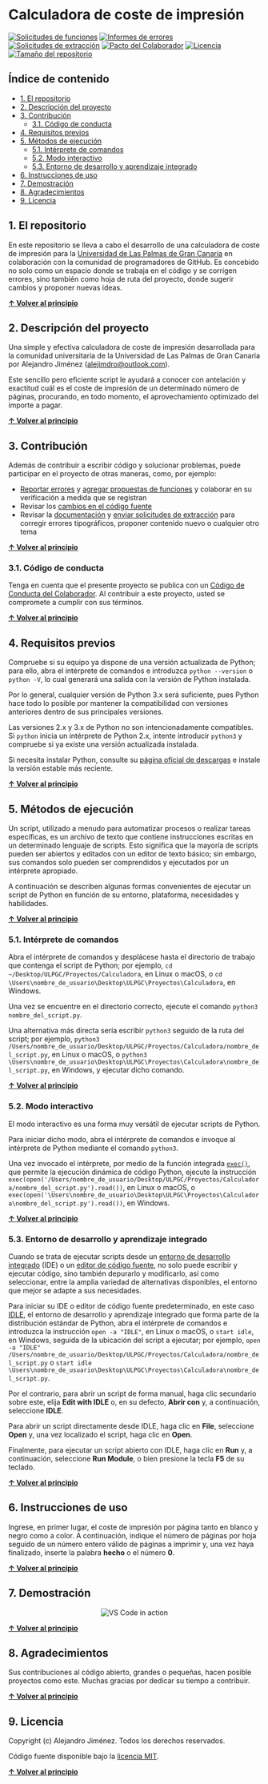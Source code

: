 # Calculadora de coste de impresión
[![Solicitudes de funciones](https://img.shields.io/github/issues-raw/alejimdro/tests/enhancement?color=yellow&label=Solicitudes%20de%20funciones%20abiertas)](https://github.com/alejimdro/tests/issues?utf8=✓&q=is%3Aissue+is%3Aopen+label%3Aenhancement+sort%3Areactions-%2B1-desc+)
[![Informes de errores](https://img.shields.io/github/issues-raw/alejimdro/tests/bug?color=yellow&label=Informes%20de%20errores%20abiertos)](https://github.com/alejimdro/tests/issues?utf8=✓&q=is%3Aissue+is%3Aopen+label%3Abug+)
[![Solicitudes de extracción](https://img.shields.io/github/issues-pr-raw/alejimdro/tests?color=yellow&label=Solicitudes%20de%20extracci%C3%B3n%20abiertas)](https://github.com/alejimdro/tests/pulls?utf8=✓&q=is%3Apr+is%3Aopen+)
[![Pacto del Colaborador](https://img.shields.io/badge/Pacto%20del%20Colaborador-2.0-4baaaa.svg)](./CODE_OF_CONDUCT.md)
[![Licencia](https://img.shields.io/github/license/alejimdro/tests?label=Licencia)](./LICENSE)
[![Tamaño del repositorio](https://img.shields.io/github/repo-size/alejimdro/tests?label=Tama%C3%B1o%20del%20repositorio)](https://github.com/alejimdro/tests)

## Índice de contenido

* [1. El repositorio](#1-el-repositorio)
* [2. Descripción del proyecto](#2-descripción-del-proyecto)
* [3. Contribución](#3-contribución)
  - [3.1. Código de conducta](#31-código-de-conducta)
* [4. Requisitos previos](#4-requisitos-previos)
* [5. Métodos de ejecución](#5-métodos-de-ejecución)
  - [5.1. Intérprete de comandos](#51-intérprete-de-comandos)
  - [5.2. Modo interactivo](#52-modo-interactivo)
  - [5.3. Entorno de desarrollo y aprendizaje integrado](#53-entorno-de-desarrollo-y-aprendizaje-integrado)
* [6. Instrucciones de uso](#6-instrucciones-de-uso)
* [7. Demostración](#7-demostración)
* [8. Agradecimientos](#8-agradecimientos)
* [9. Licencia](#9-licencia)

## 1. El repositorio

En este repositorio se lleva a cabo el desarrollo de una calculadora de coste de impresión para la [Universidad de Las Palmas de Gran Canaria](https://www.ulpgc.es) en colaboración con la comunidad de programadores de GitHub. Es concebido no solo como un espacio donde se trabaja en el código y se corrigen errores, sino también como hoja de ruta del proyecto, donde sugerir cambios y proponer nuevas ideas.

**[↑ Volver al principio](#índice-de-contenido)**

## 2. Descripción del proyecto

Una simple y efectiva calculadora de coste de impresión desarrollada para la comunidad universitaria de la Universidad de Las Palmas de Gran Canaria por Alejandro Jiménez ([alejimdro@outlook.com](mailto:alejimdro@outlook.com)).

Este sencillo pero eficiente script le ayudará a conocer con antelación y exactitud cuál es el coste de impresión de un determinado número de páginas, procurando, en todo momento, el aprovechamiento optimizado del importe a pagar.

**[↑ Volver al principio](#índice-de-contenido)**

## 3. Contribución

Además de contribuir a escribir código y solucionar problemas, puede participar en el proyecto de otras maneras, como, por ejemplo:

* [Reportar errores](https://github.com/microsoft/vscode/issues) y [agregar propuestas de funciones](https://github.com/microsoft/vscode/issues) y colaborar en su verificación a medida que se registran
* Revisar los [cambios en el código fuente](https://github.com/microsoft/vscode/pulls)
* Revisar la [documentación](https://github.com/microsoft/vscode-docs) y [enviar solicitudes de extracción](https://github.com/microsoft/vscode/pulls) para corregir errores tipográficos, proponer contenido nuevo o cualquier otro tema

**[↑ Volver al principio](#índice-de-contenido)**

### 3.1. Código de conducta

Tenga en cuenta que el presente proyecto se publica con un [Código de Conducta del Colaborador](./CODE_OF_CONDUCT.md). Al contribuir a este proyecto, usted se compromete a cumplir con sus términos.

**[↑ Volver al principio](#índice-de-contenido)**

## 4. Requisitos previos

Compruebe si su equipo ya dispone de una versión actualizada de Python; para ello, abra el intérprete de comandos e introduzca `python --version` o `python -V`, lo cual generará una salida con la versión de Python instalada.

Por lo general, cualquier versión de Python 3.x será suficiente, pues Python hace todo lo posible por mantener la compatibilidad con versiones anteriores dentro de sus principales versiones.

Las versiones 2.x y 3.x de Python no son intencionadamente compatibles. Si `python` inicia un intérprete de Python 2.x, intente introducir `python3` y compruebe si ya existe una versión actualizada instalada.

Si necesita instalar Python, consulte su [página oficial de descargas](https://www.python.org/downloads/) e instale la versión estable más reciente.

**[↑ Volver al principio](#índice-de-contenido)**

## 5. Métodos de ejecución

Un script, utilizado a menudo para automatizar procesos o realizar tareas específicas, es un archivo de texto que contiene instrucciones escritas en un determinado lenguaje de scripts. Esto significa que la mayoría de scripts pueden ser abiertos y editados con un editor de texto básico; sin embargo, sus comandos solo pueden ser comprendidos y ejecutados por un intérprete apropiado.

A continuación se describen algunas formas convenientes de ejecutar un script de Python en función de su entorno, plataforma, necesidades y habilidades.

**[↑ Volver al principio](#índice-de-contenido)**

### 5.1. Intérprete de comandos

Abra el intérprete de comandos y desplácese hasta el directorio de trabajo que contenga el script de Python; por ejemplo, `cd ~/Desktop/ULPGC/Proyectos/Calculadora`, en Linux o macOS, o `cd \Users\nombre_de_usuario\Desktop\ULPGC\Proyectos\Calculadora`, en Windows.

Una vez se encuentre en el directorio correcto, ejecute el comando `python3 nombre_del_script.py`.

Una alternativa más directa sería escribir `python3` seguido de la ruta del script; por ejemplo, `python3 /Users/nombre_de_usuario/Desktop/ULPGC/Proyectos/Calculadora/nombre_del_script.py`, en Linux o macOS, o `python3 \Users\nombre_de_usuario\Desktop\ULPGC\Proyectos\Calculadora\nombre_del_script.py`, en Windows, y ejecutar dicho comando.

**[↑ Volver al principio](#índice-de-contenido)**

### 5.2. Modo interactivo

El modo interactivo es una forma muy versátil de ejecutar scripts de Python.

Para iniciar dicho modo, abra el intérprete de comandos e invoque al intérprete de Python mediante el comando `python3`.

Una vez invocado el intérprete, por medio de la función integrada [`exec()`](https://docs.python.org/es/3/library/functions.html#exec), que permite la ejecución dinámica de código Python, ejecute la instrucción `exec(open('/Users/nombre_de_usuario/Desktop/ULPGC/Proyectos/Calculadora/nombre_del_script.py').read())`, en Linux o macOS, o `exec(open('\Users\nombre_de_usuario\Desktop\ULPGC\Proyectos\Calculadora\nombre_del_script.py').read())`, en Windows.

**[↑ Volver al principio](#índice-de-contenido)**

### 5.3. Entorno de desarrollo y aprendizaje integrado

Cuando se trata de ejecutar scripts desde un [entorno de desarrollo integrado](https://es.wikipedia.org/wiki/Entorno_de_desarrollo_integrado) (IDE) o un [editor de código fuente](https://es.wikipedia.org/wiki/Editor_de_código_fuente), no solo puede escribir y ejecutar código, sino también depurarlo y modificarlo, así como seleccionar, entre la amplia variedad de alternativas disponibles, el entorno que mejor se adapte a sus necesidades.

Para iniciar su IDE o editor de código fuente predeterminado, en este caso [IDLE](https://docs.python.org/es/3/library/idle.html), el entorno de desarrollo y aprendizaje integrado que forma parte de la distribución estándar de Python, abra el intérprete de comandos e introduzca la instrucción `open -a "IDLE"`, en Linux o macOS, o `start idle`, en Windows, seguida de la ubicación del script a ejecutar; por ejemplo, `open -a "IDLE" /Users/nombre_de_usuario/Desktop/ULPGC/Proyectos/Calculadora/nombre_del_script.py` o `start idle \Users\nombre_de_usuario\Desktop\ULPGC\Proyectos\Calculadora\nombre_del_script.py`.

Por el contrario, para abrir un script de forma manual, haga clic secundario sobre este, elija **Edit with IDLE** o, en su defecto, **Abrir con** y, a continuación, seleccione **IDLE**.

Para abrir un script directamente desde IDLE, haga clic en **File**, seleccione **Open** y, una vez localizado el script, haga clic en **Open**.

Finalmente, para ejecutar un script abierto con IDLE, haga clic en **Run** y, a continuación, seleccione **Run Module**, o bien presione la tecla **F5** de su teclado.

**[↑ Volver al principio](#índice-de-contenido)**

## 6. Instrucciones de uso

Ingrese, en primer lugar, el coste de impresión por página tanto en blanco y negro como a color. A continuación, indique el número de páginas por hoja seguido de un número entero válido de páginas a imprimir y, una vez haya finalizado, inserte la palabra **hecho** o el número **0**.

**[↑ Volver al principio](#índice-de-contenido)**

## 7. Demostración

<p align="center">
  <img alt="VS Code in action" src="https://github.com/alejimdro/tests/blob/main/demo1.gif">
</p>

**[↑ Volver al principio](#índice-de-contenido)**

## 8. Agradecimientos

Sus contribuciones al código abierto, grandes o pequeñas, hacen posible proyectos como este. Muchas gracias por dedicar su tiempo a contribuir.

**[↑ Volver al principio](#índice-de-contenido)**

## 9. Licencia

Copyright (c) Alejandro Jiménez. Todos los derechos reservados.

Código fuente disponible bajo la [licencia MIT](./LICENSE).

**[↑ Volver al principio](#índice-de-contenido)**
